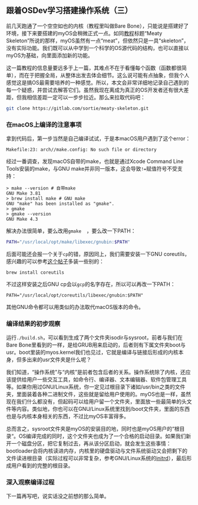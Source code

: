 ## 跟着OSDev学习搭建操作系统（三）

前几天跑通了一个空空如也的内核（教程里叫做Bare Bone），只能说是搭建好了环境，接下来要搭建的myOS会稍微正式一点。如同[教程](https://wiki.osdev.org/Meaty_Skeleton)标题“Meaty Skeleton”所说的那样，myOS虽然有一点“meat”，但依然只是一具“skeleton”，没有实际功能。我们既可以从中学到一个科学的OS源代码的结构，也可以直接以myOS为基础，向里面添加新的功能。

这一篇教程的信息量要远多于上一篇，其难点不在于看懂每个函数（函数都很简单），而在于把握全局，从整体出发去体会细节。这么说可能有点抽象，但我个人感觉这是搞OS最需要培养的一种感觉。所以，本文会非常详细地记录自己遇到的每一个疑惑，并尝试去解答它们。虽然我现在离成为真正的OS开发者还有很大差距，但我相信差距一定可以一步步拉近。那么来拉取代码吧：

```bash
git clone https://gitlab.com/sortie/meaty-skeleton.git
```

### 在macOS上编译的注意事项

拿到代码后，第一步当然是自己编译试试，于是本macOS用户遇到了这个error：

```
Makefile:23: arch//make.config: No such file or directory
```

经过一番调查，发现macOS自带的make，也就是通过Xcode Command Line Tools安装的make，与GNU make并非同一版本，这会导致`!=`赋值符号不受支持：

```
> make --version # 自带make
GNU Make 3.81
> brew install make # GNU make
GNU "make" has been installed as "gmake".
> gmake
> gmake --version
GNU Make 4.3
```

解决办法很简单，要么改用`gmake	`，要么改一下PATH：

```bash
PATH="/usr/local/opt/make/libexec/gnubin:$PATH"
```

后面可能还会报一个关于`cp`的错，原因同上，我们需要安装一下GNU coreutils，感兴趣的可以参考[这个帖子](https://apple.stackexchange.com/questions/69223/how-to-replace-mac-os-x-utilities-with-gnu-core-utilities)多装一些别的：

```
brew install coreutils
```

不过这样安装之后GNU cp会以`gcp`的名字存在，所以可以再改一下PATH：

```
PATH="/usr/local/opt/coreutils/libexec/gnubin:$PATH"
```

其他GNU命令都可以用类似的办法取代macOS版本的命令。

### 编译结果的初步观察

运行`./build.sh`，可以看到生成了两个文件夹isodir与sysroot，前者与我们在Bare Bone里看到的一样，是给GRUB用来启动的，后者则有下属文件夹boot与usr。boot里装的myos.kernel我们也见过，它就是编译与链接后形成的内核本身，但多出来的usr文件夹是什么呢？

我们知道，“操作系统”与“内核”是前者包含后者的关系。操作系统除了内核，还应该提供给用户一些交互工具，如命令行、编译器、文本编辑器、软件包管理工具等。如果你用过GNU/Linux系统，你一定见过根目录下诸如/usr/bin之类的文件夹，里面装着各种二进制文件，这些就是留给用户使用的。myOS也是一样，虽然现在我们什么都没有，但起码可以给用户留一个文件夹，里面放一些最简单的头文件等内容。类似地，你也可以在GNU/Linux系统里找到/boot文件夹，里面的东西也是与内核本身相关的东西，不过比myOS丰富得多。

总而言之，sysroot文件夹是myOS的安装目的地，同时也是myOS用户的“根目录“。OS编译完成的同时，这个文件夹也成为了一个合格的启动目录。如果我们新开一个磁盘分区，把它复制过去，再从该分区启动，就会发生这些事情：bootloader会将内核读进内存，内核里的硬盘驱动与文件系统驱动又会把剩下的文件读进根目录（实际过程可以非常复杂，参考GNU/Linux系统的[initrd](https://en.wikipedia.org/wiki/Initial_ramdisk)），最后形成用户看到的完整的根目录。

### 深入观察编译过程

下一篇再写吧，说实话没之前想的那么简单。